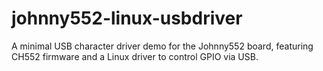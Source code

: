 # johnny552-linux-usbdriver
A minimal USB character driver demo for the Johnny552 board, featuring CH552 firmware and a Linux driver to control GPIO via USB.

